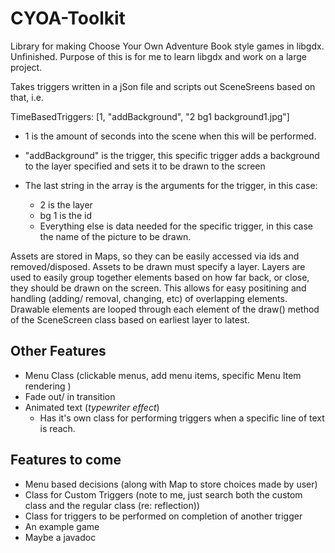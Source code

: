 CYOA-Toolkit
============
Library for making Choose Your Own Adventure Book style games in libgdx. Unfinished. Purpose of
this is for me to learn libgdx and work on a large project. 

Takes triggers written in a jSon file and scripts out SceneSreens based on that, 
i.e.

TimeBasedTriggers:
[1, "addBackground", "2 bg1 background1.jpg"]
- 1 is the amount of seconds into the scene when this will be performed. 

- "addBackground" is the trigger, this specific trigger adds a background to the layer specified
  and sets it to be drawn to the screen

- The last string in the array is the arguments for the trigger, in this case:
   - 2 is the layer
   - bg 1 is the id 
   - Everything else is data needed for the specific trigger, in this case the name of
     the picture to be drawn. 

Assets are stored in Maps, so they can be easily accessed via ids and removed/disposed.
Assets to be drawn must specify a layer. Layers are used to easily group together 
elements based on how far back, or close, they should be drawn on the screen. This 
allows for easy positining and handling (adding/ removal, changing, etc) of overlapping
elements. Drawable elements are looped through each element of the draw() method of 
the SceneScreen class based on earliest layer to latest. 

Other Features
-----------------------
- Menu Class (clickable menus, add menu items, specific Menu Item rendering ) 
- Fade out/ in transition
- Animated text (*typewriter effect*)
   - Has it's own class for performing triggers when a specific line of text
     is reach. 

Features to come
-----------------------
- Menu based decisions (along with Map to store choices made by user)
- Class for Custom Triggers (note to me, just search both the custom class and the regular
  class (re: reflection)) 
- Class for triggers to be performed on completion of another trigger 
- An example game
- Maybe a javadoc 


